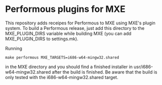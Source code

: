 # Performous plugins for MXE

This repository adds receipes for Performous to MXE using MXE's plugin system.
To build a Performous release, just add this directory to the MXE_PLUGIN_DIRS
variable while building MXE (you can add MXE_PLUGIN_DIRS to settings.mk).

Running

    make performous MXE_TARGETS=i686-w64-mingw32.shared

in the MXE directory and you should find a finished installer in
usr/i686-w64-mingw32.shared after the build is finished. Be aware that the
build is only tested with the i686-w64-mingw32.shared target.
